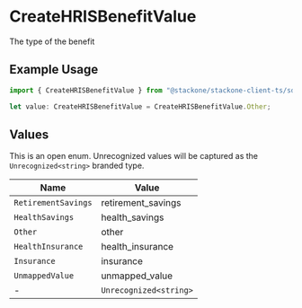 # CreateHRISBenefitValue

The type of the benefit

## Example Usage

```typescript
import { CreateHRISBenefitValue } from "@stackone/stackone-client-ts/sdk/models/shared";

let value: CreateHRISBenefitValue = CreateHRISBenefitValue.Other;
```

## Values

This is an open enum. Unrecognized values will be captured as the `Unrecognized<string>` branded type.

| Name                   | Value                  |
| ---------------------- | ---------------------- |
| `RetirementSavings`    | retirement_savings     |
| `HealthSavings`        | health_savings         |
| `Other`                | other                  |
| `HealthInsurance`      | health_insurance       |
| `Insurance`            | insurance              |
| `UnmappedValue`        | unmapped_value         |
| -                      | `Unrecognized<string>` |